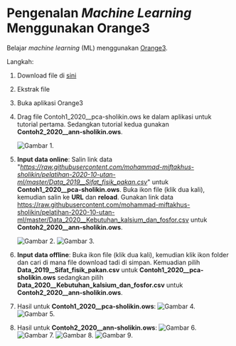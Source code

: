 # Pengenalan _Machine Learning_ Menggunakan Orange3

Belajar _machine learning_ (ML) menggunakan [Orange3](https://orange.biolab.si/).

Langkah: 
1. Download file di [sini](https://codeload.github.com/mohammad-miftakhus-sholikin/pelatihan-2020-10-utan-ml/zip/master)
2. Ekstrak file
3. Buka aplikasi Orange3
4. Drag file Contoh1_2020__pca-sholikin.ows ke dalam aplikasi untuk tutorial pertama. Sedangkan tutorial kedua gunakan __Contoh2_2020__ann-sholikin.ows__.

   ![Gambar 1.](images/orange1.png)

5. __Input data online__: Salin link data "_https://raw.githubusercontent.com/mohammad-miftakhus-sholikin/pelatihan-2020-10-utan-ml/master/Data_2019__Sifat_fisik_pakan.csv_" untuk __Contoh1_2020__pca-sholikin.ows__. Buka ikon file (klik dua kali), kemudian salin ke __URL__ dan __reload__. Gunakan link data https://raw.githubusercontent.com/mohammad-miftakhus-sholikin/pelatihan-2020-10-utan-ml/master/Data_2020__Kebutuhan_kalsium_dan_fosfor.csv untuk __Contoh2_2020__ann-sholikin.ows__.

   ![Gambar 2.](images/orange2.png)
   ![Gambar 3.](images/orange3.png)

6. __Input data offline__: Buka ikon file (klik dua kali), kemudian klik ikon folder dan cari di mana file download tadi di simpan. Kemuadian pilih __Data_2019__Sifat_fisik_pakan.csv__ untuk __Contoh1_2020__pca-sholikin.ows__ sedangkan pilih __Data_2020__Kebutuhan_kalsium_dan_fosfor.csv__ untuk __Contoh2_2020__ann-sholikin.ows__.
7. Hasil untuk __Contoh1_2020__pca-sholikin.ows__:
   ![Gambar 4.](images/orange4.png)
   ![Gambar 5.](images/orange5.png)
8. Hasil untuk __Contoh2_2020__ann-sholikin.ows__:
   ![Gambar 6.](images/orange6.png)
   ![Gambar 7.](images/orange7.png)
   ![Gambar 8.](images/orange8.png)
   ![Gambar 9.](images/orange9.png)
